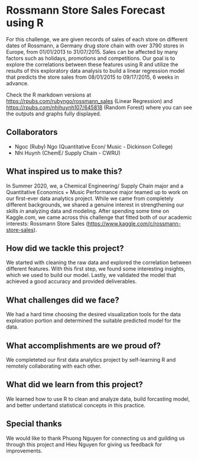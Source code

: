 # Rossmann Store Sales Forecast using R
For this challenge, we are given records of sales of each store on different dates of Rossmann, a Germany drug store chain with over 3790 stores in Europe, from 01/01/2013 to 31/07/2015. Sales can be affected by many factors such as holidays, promotions and competitions. Our goal is to explore the correlations between these features using R and utilize the results of this exploratory data analysis to build a linear regression model that predicts the store sales from 08/01/2015 to 09/17/2015, 6 weeks in advance.

Check the R markdown versions at https://rpubs.com/rubyngo/rossmann_sales (Linear Regression) and https://rpubs.com/nhihuynh107/645818 (Random Forest) where you can see the outputs and graphs fully displayed.

## Collaborators
- Ngoc (Ruby) Ngo (Quantitative Econ/ Music - Dickinson College)
- Nhi Huynh (ChemE/ Supply Chain - CWRU)

## What inspired us to make this?
In Summer 2020, we, a Chemical Engineering/ Supply Chain major and a Quantitative Economics + Music Performance major teamed up to work on our first-ever data analytics project. While we came from completely different backgrounds, we shared a genuine interest in strengthening our skills in analyzing data and modeling. After spending some time on Kaggle.com, we came across this challenge that fitted both of our academic interests: Rossmann Store Sales (https://www.kaggle.com/c/rossmann-store-sales).

## How did we tackle this project?
We started with cleaning the raw data and explored the correlation between different features. With this first step, we found some interesting insights, which we used to build our model. Lastly, we validated the model that achieved a good accuracy and provided deliverables.

## What challenges did we face?
We had a hard time choosing the desired visualization tools for the data exploration portion and determined the suitable predicted model for the data.

## What accomplishments are we proud of?
We completeted our first data analytics project by self-learning R and remotely collaborating with each other.

## What did we learn from this project?
We learned how to use R to clean and analyze data, build forcasting model, and better undertand statistical concepts in this practice.

## Special thanks
We would like to thank Phuong Nguyen for connecting us and guilding us through this project and Hieu Nguyen for giving us feedback for improvements.
